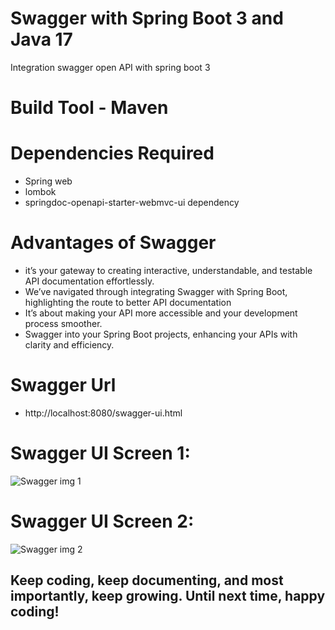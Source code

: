 # Swagger with Spring Boot 3 and Java 17
Integration swagger open API with spring boot 3

# Build Tool - Maven

# Dependencies Required
* Spring web
* lombok
* springdoc-openapi-starter-webmvc-ui dependency

# Advantages of Swagger
- it’s your gateway to creating interactive, understandable, and testable API documentation effortlessly.
- We’ve navigated through integrating Swagger with Spring Boot, highlighting the route to better API documentation
- It’s about making your API more accessible and your development process smoother.
- Swagger into your Spring Boot projects, enhancing your APIs with clarity and efficiency.

# Swagger Url
- http://localhost:8080/swagger-ui.html

# Swagger UI Screen 1:
![Swagger img 1](https://github.com/user-attachments/assets/f967d44b-62c2-4c6b-b26b-151b7f952d07)

# Swagger UI Screen 2:
![Swagger img 2](https://github.com/user-attachments/assets/e38a2708-b4e2-4b12-a8d8-2d129a051f5d)

## Keep coding, keep documenting, and most importantly, keep growing. Until next time, happy coding!
